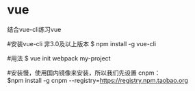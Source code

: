 # vue
结合vue-cli练习vue

#安装vue-cli 非3.0及以上版本
  $ npm install -g vue-cli
  
 #用法
  $ vue init webpack my-project
  
#安装慢，使用国内镜像来安装，所以我们先设置 cnpm：<br/>
  $npm install -g cnpm --registry=https://registry.npm.taobao.org
